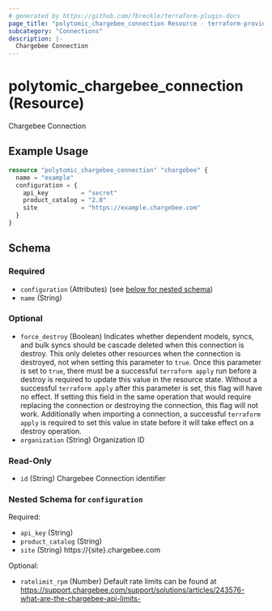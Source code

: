 ```yaml
---
# generated by https://github.com/fbreckle/terraform-plugin-docs
page_title: "polytomic_chargebee_connection Resource - terraform-provider-polytomic"
subcategory: "Connections"
description: |-
  Chargebee Connection
---
```


# polytomic_chargebee_connection (Resource)

Chargebee Connection

## Example Usage

```terraform
resource "polytomic_chargebee_connection" "chargebee" {
  name = "example"
  configuration = {
    api_key         = "secret"
    product_catalog = "2.0"
    site            = "https://example.chargebee.com"
  }
}
```

<!-- schema generated by tfplugindocs -->
## Schema

### Required

- `configuration` (Attributes) (see [below for nested schema](#nestedatt--configuration))
- `name` (String)

### Optional

- `force_destroy` (Boolean) Indicates whether dependent models, syncs, and bulk syncs should be cascade deleted when this connection is destroy. This only deletes other resources when the connection is destroyed, not when setting this parameter to `true`. Once this parameter is set to `true`, there must be a successful `terraform apply` run before a destroy is required to update this value in the resource state. Without a successful `terraform apply` after this parameter is set, this flag will have no effect. If setting this field in the same operation that would require replacing the connection or destroying the connection, this flag will not work. Additionally when importing a connection, a successful `terraform apply` is required to set this value in state before it will take effect on a destroy operation.
- `organization` (String) Organization ID

### Read-Only

- `id` (String) Chargebee Connection identifier

<a id="nestedatt--configuration"></a>
### Nested Schema for `configuration`

Required:

- `api_key` (String)
- `product_catalog` (String)
- `site` (String) https://{site}.chargebee.com

Optional:

- `ratelimit_rpm` (Number) Default rate limits can be found at https://support.chargebee.com/support/solutions/articles/243576-what-are-the-chargebee-api-limits-


